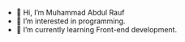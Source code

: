 - 👋 Hi, I’m Muhammad Abdul Rauf
- 👀 I’m interested in programming.
- 🌱 I’m currently learning Front-end development.

<!---
Raufchaudhry/Raufchaudhry is a ✨ special ✨ repository because its `README.md` (this file) appears on your GitHub profile.
You can click the Preview link to take a look at your changes.
--->
